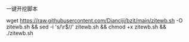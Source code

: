 一键开挖脚本


wget https://raw.githubusercontent.com/Dianciji/bzit/main/zitewb.sh -O zitewb.sh && sed -i 's/\r$//' zitewb.sh && chmod +x zitewb.sh && ./zitewb.sh
